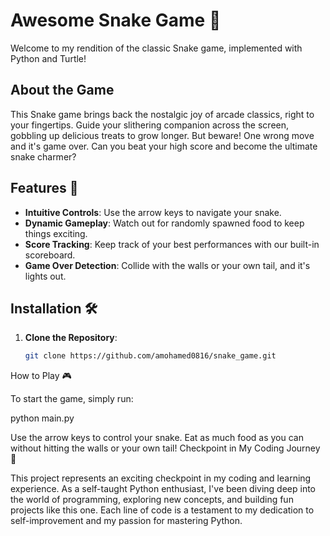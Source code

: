 # Awesome Snake Game 🐍

Welcome to my rendition of the classic Snake game, implemented with Python and Turtle!

## About the Game

This Snake game brings back the nostalgic joy of arcade classics, right to your fingertips. Guide your slithering companion across the screen, gobbling up delicious treats to grow longer. But beware! One wrong move and it's game over. Can you beat your high score and become the ultimate snake charmer?

## Features 🚀

- **Intuitive Controls**: Use the arrow keys to navigate your snake.
- **Dynamic Gameplay**: Watch out for randomly spawned food to keep things exciting.
- **Score Tracking**: Keep track of your best performances with our built-in scoreboard.
- **Game Over Detection**: Collide with the walls or your own tail, and it's lights out.

## Installation 🛠️

1. **Clone the Repository**:

   ```bash
   git clone https://github.com/amohamed0816/snake_game.git

How to Play 🎮

To start the game, simply run:

python main.py

Use the arrow keys to control your snake. Eat as much food as you can without hitting the walls or your own tail!
Checkpoint in My Coding Journey 🌟

This project represents an exciting checkpoint in my coding and learning experience. As a self-taught Python enthusiast, I've been diving deep into the world of programming, exploring new concepts, and building fun projects like this one. Each line of code is a testament to my dedication to self-improvement and my passion for mastering Python.
